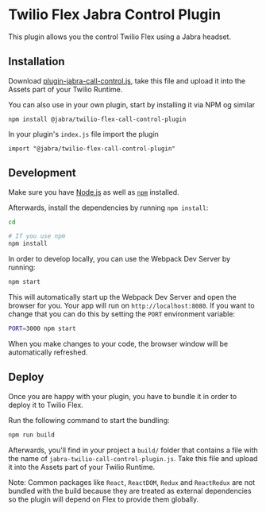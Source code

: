 # Twilio Flex Jabra Control Plugin

This plugin allows you the control Twilio Flex using a Jabra headset.

## Installation

Download [plugin-jabra-call-control.js](https://github.com/gnaudio/jabra-twilio-call-control-plugin/releases/download/1.0.0-beta.1/plugin-jabra-call-control.js), take this file and upload it into the Assets part of your Twilio Runtime.

You can also use in your own plugin, start by installing it via NPM og similar

```
npm install @jabra/twilio-flex-call-control-plugin
```

In your plugin's `index.js` file import the plugin

```
import "@jabra/twilio-flex-call-control-plugin"
```

## Development

Make sure you have [Node.js](https://nodejs.org) as well as [`npm`](https://npmjs.com) installed.

Afterwards, install the dependencies by running `npm install`:

```bash
cd

# If you use npm
npm install
```

In order to develop locally, you can use the Webpack Dev Server by running:

```bash
npm start
```

This will automatically start up the Webpack Dev Server and open the browser for you. Your app will run on `http://localhost:8080`. If you want to change that you can do this by setting the `PORT` environment variable:

```bash
PORT=3000 npm start
```

When you make changes to your code, the browser window will be automatically refreshed.

## Deploy

Once you are happy with your plugin, you have to bundle it in order to deploy it to Twilio Flex.

Run the following command to start the bundling:

```bash
npm run build
```

Afterwards, you'll find in your project a `build/` folder that contains a file with the name of `jabra-twilio-call-control-plugin.js`. Take this file and upload it into the Assets part of your Twilio Runtime.

Note: Common packages like `React`, `ReactDOM`, `Redux` and `ReactRedux` are not bundled with the build because they are treated as external dependencies so the plugin will depend on Flex to provide them globally.
